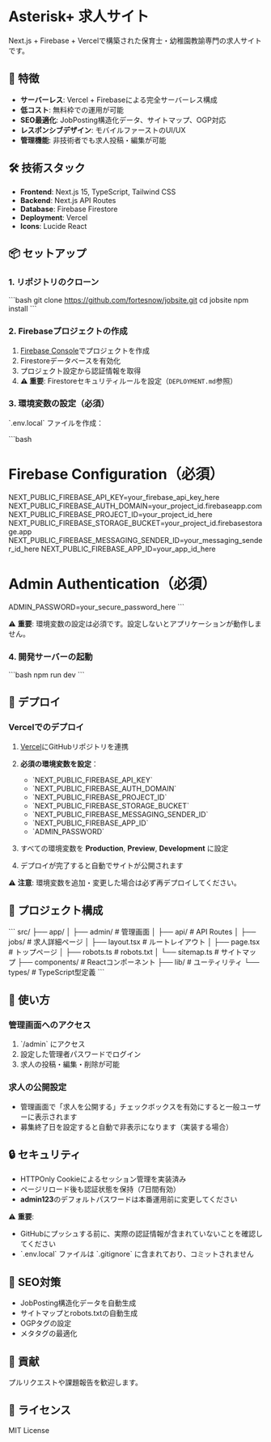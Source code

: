 # Asterisk+ 求人サイト

Next.js + Firebase + Vercelで構築された保育士・幼稚園教諭専門の求人サイトです。

## 🚀 特徴

- **サーバーレス**: Vercel + Firebaseによる完全サーバーレス構成
- **低コスト**: 無料枠での運用が可能
- **SEO最適化**: JobPosting構造化データ、サイトマップ、OGP対応
- **レスポンシブデザイン**: モバイルファーストのUI/UX
- **管理機能**: 非技術者でも求人投稿・編集が可能

## 🛠 技術スタック

- **Frontend**: Next.js 15, TypeScript, Tailwind CSS
- **Backend**: Next.js API Routes
- **Database**: Firebase Firestore
- **Deployment**: Vercel
- **Icons**: Lucide React

## 📦 セットアップ

### 1. リポジトリのクローン

\`\`\`bash
git clone https://github.com/fortesnow/jobsite.git
cd jobsite
npm install
\`\`\`

### 2. Firebaseプロジェクトの作成

1. [Firebase Console](https://console.firebase.google.com)でプロジェクトを作成
2. Firestoreデータベースを有効化
3. プロジェクト設定から認証情報を取得
4. **⚠️ 重要**: Firestoreセキュリティルールを設定（`DEPLOYMENT.md`参照）

### 3. 環境変数の設定（必須）

\`.env.local\` ファイルを作成：

\`\`\`bash
# Firebase Configuration（必須）
NEXT_PUBLIC_FIREBASE_API_KEY=your_firebase_api_key_here
NEXT_PUBLIC_FIREBASE_AUTH_DOMAIN=your_project_id.firebaseapp.com
NEXT_PUBLIC_FIREBASE_PROJECT_ID=your_project_id_here
NEXT_PUBLIC_FIREBASE_STORAGE_BUCKET=your_project_id.firebasestorage.app
NEXT_PUBLIC_FIREBASE_MESSAGING_SENDER_ID=your_messaging_sender_id_here
NEXT_PUBLIC_FIREBASE_APP_ID=your_app_id_here

# Admin Authentication（必須）
ADMIN_PASSWORD=your_secure_password_here
\`\`\`

⚠️ **重要**: 環境変数の設定は必須です。設定しないとアプリケーションが動作しません。

### 4. 開発サーバーの起動

\`\`\`bash
npm run dev
\`\`\`

## 🚀 デプロイ

### Vercelでのデプロイ

1. [Vercel](https://vercel.com)にGitHubリポジトリを連携
2. **必須の環境変数を設定**：
   - \`NEXT_PUBLIC_FIREBASE_API_KEY\`
   - \`NEXT_PUBLIC_FIREBASE_AUTH_DOMAIN\`
   - \`NEXT_PUBLIC_FIREBASE_PROJECT_ID\`
   - \`NEXT_PUBLIC_FIREBASE_STORAGE_BUCKET\`
   - \`NEXT_PUBLIC_FIREBASE_MESSAGING_SENDER_ID\`
   - \`NEXT_PUBLIC_FIREBASE_APP_ID\`
   - \`ADMIN_PASSWORD\`

3. すべての環境変数を **Production**, **Preview**, **Development** に設定
4. デプロイが完了すると自動でサイトが公開されます

⚠️ **注意**: 環境変数を追加・変更した場合は必ず再デプロイしてください。

## 📁 プロジェクト構成

\`\`\`
src/
├── app/
│   ├── admin/           # 管理画面
│   ├── api/            # API Routes
│   ├── jobs/           # 求人詳細ページ
│   ├── layout.tsx      # ルートレイアウト
│   ├── page.tsx        # トップページ
│   ├── robots.ts       # robots.txt
│   └── sitemap.ts      # サイトマップ
├── components/         # Reactコンポーネント
├── lib/               # ユーティリティ
└── types/             # TypeScript型定義
\`\`\`

## 🔧 使い方

### 管理画面へのアクセス

1. \`/admin\` にアクセス
2. 設定した管理者パスワードでログイン
3. 求人の投稿・編集・削除が可能

### 求人の公開設定

- 管理画面で「求人を公開する」チェックボックスを有効にすると一般ユーザーに表示されます
- 募集終了日を設定すると自動で非表示になります（実装する場合）

## 🔒 セキュリティ

- HTTPOnly Cookieによるセッション管理を実装済み
- ページリロード後も認証状態を保持（7日間有効）
- **admin123**のデフォルトパスワードは本番運用前に変更してください

⚠️ **重要**: 
- GitHubにプッシュする前に、実際の認証情報が含まれていないことを確認してください
- \`.env.local\` ファイルは \`.gitignore\` に含まれており、コミットされません

## 📱 SEO対策

- JobPosting構造化データを自動生成
- サイトマップとrobots.txtの自動生成
- OGPタグの設定
- メタタグの最適化

## 🤝 貢献

プルリクエストや課題報告を歓迎します。

## 📄 ライセンス

MIT License